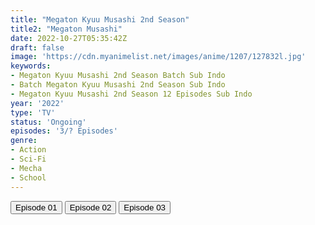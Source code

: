 ```yaml
---
title: "Megaton Kyuu Musashi 2nd Season"
title2: "Megaton Musashi"
date: 2022-10-27T05:35:42Z
draft: false
image: 'https://cdn.myanimelist.net/images/anime/1207/127832l.jpg'
keywords:
- Megaton Kyuu Musashi 2nd Season Batch Sub Indo
- Batch Megaton Kyuu Musashi 2nd Season Sub Indo
- Megaton Kyuu Musashi 2nd Season 12 Episodes Sub Indo
year: '2022'
type: 'TV'
status: 'Ongoing'
episodes: '3/? Episodes'
genre:
- Action
- Sci-Fi
- Mecha
- School
---
```


<div class="d-g gg-5 gtc-r ai-c">
<button onclick="window.open('?arc=Y4fQIfcixB_20221011/1/MP4/Kuramanime-MGTMSS_S2-01-480p-Anixlife','_blank')">Episode 01</button>
<button onclick="window.open('?arc=sHHfgC9Z6y_20221016/2/MP4/Kuramanime-MGTMSS_S2-02-480p-Anixlife','_blank')">Episode 02</button>
<button onclick="window.open('?arc=0VR0C55mVI_20221027/3/MP4/Kuramanime-MGTMSS_S2-03-480p-Anixlife','_blank')">Episode 03</button>
</div>